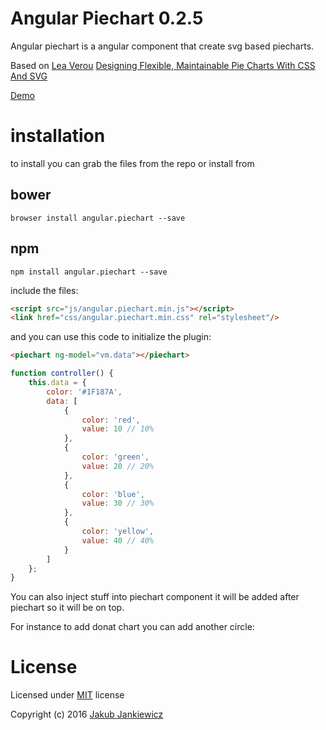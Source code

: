 # Angular Piechart 0.2.5

Angular piechart is a angular component that create svg based piecharts.

Based on [Lea Verou](http://lea.verou.me/) [Designing Flexible, Maintainable Pie Charts With CSS And SVG](https://www.smashingmagazine.com/2015/07/designing-simple-pie-charts-with-css/)

[Demo](http://codepen.io/jcubic/pen/xRMGZz)

# installation

to install you can grab the files from the repo or install from

## bower

```
browser install angular.piechart --save
```

## npm

```
npm install angular.piechart --save
```

include the files:

```html
<script src="js/angular.piechart.min.js"></script>
<link href="css/angular.piechart.min.css" rel="stylesheet"/>
```

and you can use this code to initialize the plugin:

```html
<piechart ng-model="vm.data"></piechart>
```

```javascript
function controller() {
    this.data = {
        color: '#1F187A',
        data: [
            {
                color: 'red',
                value: 10 // 10%
            },
            {
                color: 'green',
                value: 20 // 20%
            },
            {
                color: 'blue',
                value: 30 // 30%
            },
            {
                color: 'yellow',
                value: 40 // 40%
            }
        ]
    };
}
```

You can also inject stuff into piechart component it will be added after piechart so it will be on top.

For instance to add donat chart you can add another circle:

<piechart ng-model="vm.data">
    <circle r="12" cx="16" cy="16" style="fill: white"/>
</piechart>

# License

Licensed under [MIT](http://opensource.org/licenses/MIT) license

Copyright (c) 2016 [Jakub Jankiewicz](http://jcubic.pl/jakub-jankiewicz)
